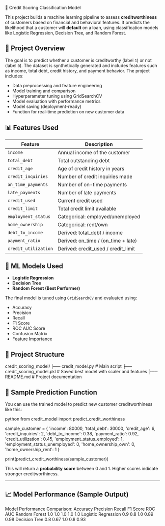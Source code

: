🏦 Credit Scoring Classification Model

This project builds a machine learning pipeline to assess **creditworthiness** of customers based on financial and behavioral features. It predicts the likelihood that a customer will **default** on a loan, using classification models like Logistic Regression, Decision Tree, and Random Forest.

## 📌 Project Overview

The goal is to predict whether a customer is creditworthy (label `1`) or not (label `0`). The dataset is synthetically generated and includes features such as income, total debt, credit history, and payment behavior. The project includes:

* Data preprocessing and feature engineering
* Model training and comparison
* Hyperparameter tuning using GridSearchCV
* Model evaluation with performance metrics
* Model saving (deployment-ready)
* Function for real-time prediction on new customer data

## 📊 Features Used

| Feature              | Description                           |
| -------------------- | ------------------------------------- |
| `income`             | Annual income of the customer         |
| `total_debt`         | Total outstanding debt                |
| `credit_age`         | Age of credit history in years        |
| `credit_inquiries`   | Number of credit inquiries made       |
| `on_time_payments`   | Number of on-time payments            |
| `late_payments`      | Number of late payments               |
| `credit_used`        | Current credit used                   |
| `credit_limit`       | Total credit limit available          |
| `employment_status`  | Categorical: employed/unemployed      |
| `home_ownership`     | Categorical: rent/own                 |
| `debt_to_income`     | Derived: total\_debt / income         |
| `payment_ratio`      | Derived: on\_time / (on\_time + late) |
| `credit_utilization` | Derived: credit\_used / credit\_limit |

## 🧠 ML Models Used

* **Logistic Regression**
* **Decision Tree**
* **Random Forest (Best Performer)**

The final model is tuned using `GridSearchCV` and evaluated using:

* Accuracy
* Precision
* Recall
* F1 Score
* ROC AUC Score
* Confusion Matrix
* Feature Importance

## 📁 Project Structure
credit_scoring_model/
├── credit_model.py                # Main script
├── credit_scoring_model.pkl       # Saved best model with scaler and features
├── README.md                      # Project documentation

## 🧪 Sample Prediction Function

You can use the trained model to predict new customer creditworthiness like this:

python
from credit_model import predict_credit_worthiness

sample_customer = {
    'income': 80000,
    'total_debt': 30000,
    'credit_age': 6,
    'credit_inquiries': 2,
    'debt_to_income': 0.38,
    'payment_ratio': 0.92,
    'credit_utilization': 0.45,
    'employment_status_employed': 1,
    'employment_status_unemployed': 0,
    'home_ownership_own': 0,
    'home_ownership_rent': 1
}

print(predict_credit_worthiness(sample_customer))

This will return a **probability score** between 0 and 1. Higher scores indicate stronger creditworthiness.

---

## 📈 Model Performance (Sample Output)

Model Performance Comparison:
                   Accuracy  Precision  Recall  F1 Score  ROC AUC
Random Forest         1.0        1.0      1.0     1.0      1.0
Logistic Regression   0.9        0.8      1.0     0.89     0.98
Decision Tree         0.8        0.67     1.0     0.8      0.93




